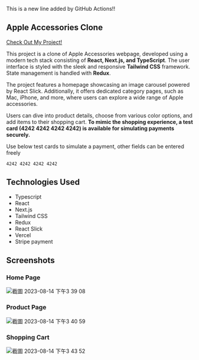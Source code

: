 This is a new line added by GitHub Actions!!
## Apple Accessories Clone

<a href="https://apple-accessories.vercel.app/">Check Out My Project!</a> 

This project is a clone of Apple Accessories webpage, developed using a modern tech stack consisting of **React, Next.js, and TypeScript**. The user interface is styled with the sleek and responsive **Tailwind CSS** framework. State management is handled with **Redux**.

The project features a homepage showcasing an image carousel powered by React Slick. Additionally, it offers dedicated category pages, such as Mac, iPhone, and more, where users can explore a wide range of Apple accessories.

Users can dive into product details, choose from various color options, and add items to their shopping cart. **To mimic the shopping experience, a test card (4242 4242 4242 4242) is available for simulating payments securely.**

Use below test cards to simulate a payment, other fields can be entered freely

```
4242 4242 4242 4242
```

## Technologies Used

- Typescript
- React
- Next.js
- Tailwind CSS
- Redux
- React Slick
- Vercel
- Stripe payment


## Screenshots

### Home Page

![截圖 2023-08-14 下午3 39 08](https://github.com/ooospooky/apple-accessories/assets/80499340/1cb1d86c-3758-4b62-b86d-438190235bff)

### Product Page

![截圖 2023-08-14 下午3 40 59](https://github.com/ooospooky/apple-accessories/assets/80499340/d82024cd-a496-4ccc-9019-a2ced8967952)

### Shopping Cart

![截圖 2023-08-14 下午3 43 52](https://github.com/ooospooky/apple-accessories/assets/80499340/574ae4ac-dafe-4266-8840-1ef8b92c274f)
